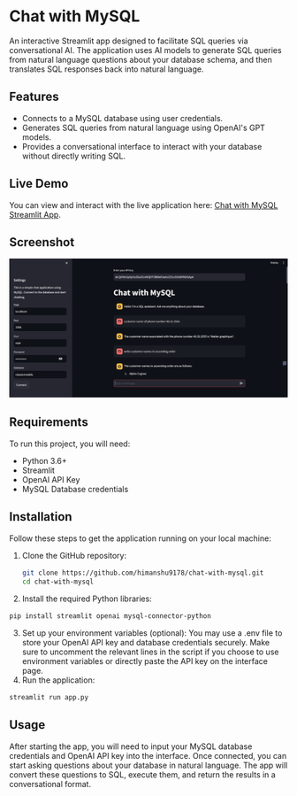 # Chat with MySQL

An interactive Streamlit app designed to facilitate SQL queries via conversational AI. The application uses AI models to generate SQL queries from natural language questions about your database schema, and then translates SQL responses back into natural language.

## Features

- Connects to a MySQL database using user credentials.
- Generates SQL queries from natural language using OpenAI's GPT models.
- Provides a conversational interface to interact with your database without directly writing SQL.

## Live Demo

You can view and interact with the live application here: [Chat with MySQL Streamlit App](https://chat-with-mysql-ta3dwnpsnw8ssuimmd3ja4.streamlit.app/).

## Screenshot

![Application Screenshot](Screenshot%202024-04-14%20231413.png)

## Requirements

To run this project, you will need:

- Python 3.6+
- Streamlit
- OpenAI API Key
- MySQL Database credentials

## Installation

Follow these steps to get the application running on your local machine:

1. Clone the GitHub repository:
   ```bash
   git clone https://github.com/himanshu9178/chat-with-mysql.git
   cd chat-with-mysql
2. Install the required Python libraries:

  ```bash
  pip install streamlit openai mysql-connector-python
```
3. Set up your environment variables (optional):
You may use a .env file to store your OpenAI API key and database credentials securely. Make sure to uncomment the relevant lines in the script if you choose to use environment variables or directly paste the API key on the interface page.
4. Run the application:

  ```bash
  streamlit run app.py
```
## Usage

After starting the app, you will need to input your MySQL database credentials and OpenAI API key into the interface. Once connected, you can start asking questions about your database in natural language. The app will convert these questions to SQL, execute them, and return the results in a conversational format.
